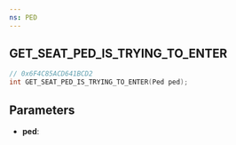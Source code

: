 ```yaml
---
ns: PED
---
```

## GET_SEAT_PED_IS_TRYING_TO_ENTER

```c
// 0x6F4C85ACD641BCD2
int GET_SEAT_PED_IS_TRYING_TO_ENTER(Ped ped);
```

## Parameters
* **ped**:
